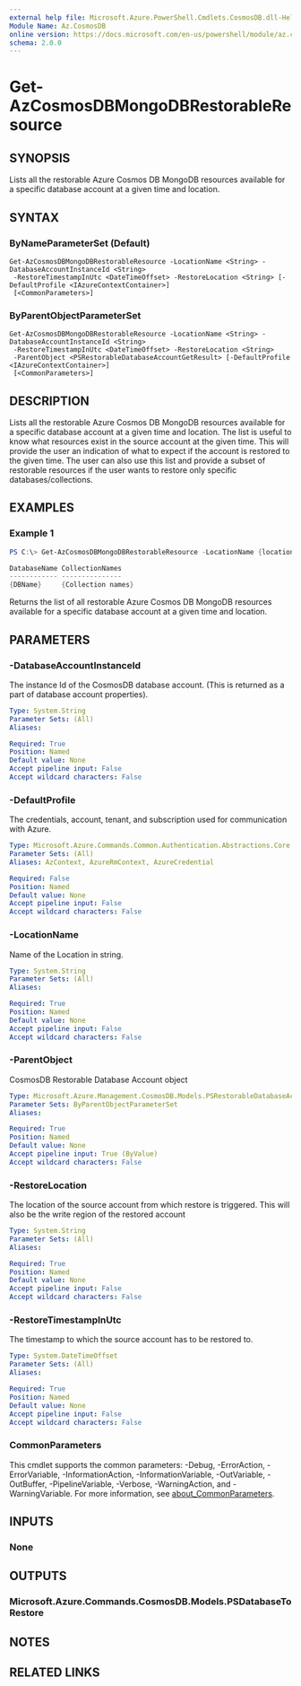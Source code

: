 ```yaml
---
external help file: Microsoft.Azure.PowerShell.Cmdlets.CosmosDB.dll-Help.xml
Module Name: Az.CosmosDB
online version: https://docs.microsoft.com/en-us/powershell/module/az.cosmosdb/get-azcosmosdbmongodbrestorableresource
schema: 2.0.0
---
```


# Get-AzCosmosDBMongoDBRestorableResource

## SYNOPSIS
Lists all the restorable Azure Cosmos DB MongoDB resources available for a specific database account at a given time and location.

## SYNTAX

### ByNameParameterSet (Default)
```
Get-AzCosmosDBMongoDBRestorableResource -LocationName <String> -DatabaseAccountInstanceId <String>
 -RestoreTimestampInUtc <DateTimeOffset> -RestoreLocation <String> [-DefaultProfile <IAzureContextContainer>]
 [<CommonParameters>]
```

### ByParentObjectParameterSet
```
Get-AzCosmosDBMongoDBRestorableResource -LocationName <String> -DatabaseAccountInstanceId <String>
 -RestoreTimestampInUtc <DateTimeOffset> -RestoreLocation <String>
 -ParentObject <PSRestorableDatabaseAccountGetResult> [-DefaultProfile <IAzureContextContainer>]
 [<CommonParameters>]
```

## DESCRIPTION
Lists all the restorable Azure Cosmos DB MongoDB resources available for a specific database account at a given time and location.
The list is useful to know what resources exist in the source account at the given time. This will provide the user an indication of what to expect if the account is restored to the given time.
The user can also use this list and provide a subset of restorable resources if the user wants to restore only specific databases/collections.

## EXAMPLES

### Example 1
```powershell
PS C:\> Get-AzCosmosDBMongoDBRestorableResource -LocationName {locationName} -DatabaseAccountInstanceId {DatabaseInstanceId} -RestoreLocation {Database} -RestoreTimestampInUtc {RestoreTimestamp}

DatabaseName CollectionNames
------------ ---------------
{DBName}     {Collection names}
```

Returns the list of all restorable Azure Cosmos DB MongoDB resources available for a specific database account at a given time and location.

## PARAMETERS

### -DatabaseAccountInstanceId
The instance Id of the CosmosDB database account.
(This is returned as a part of database account properties).

```yaml
Type: System.String
Parameter Sets: (All)
Aliases:

Required: True
Position: Named
Default value: None
Accept pipeline input: False
Accept wildcard characters: False
```

### -DefaultProfile
The credentials, account, tenant, and subscription used for communication with Azure.

```yaml
Type: Microsoft.Azure.Commands.Common.Authentication.Abstractions.Core.IAzureContextContainer
Parameter Sets: (All)
Aliases: AzContext, AzureRmContext, AzureCredential

Required: False
Position: Named
Default value: None
Accept pipeline input: False
Accept wildcard characters: False
```

### -LocationName
Name of the Location in string.

```yaml
Type: System.String
Parameter Sets: (All)
Aliases:

Required: True
Position: Named
Default value: None
Accept pipeline input: False
Accept wildcard characters: False
```

### -ParentObject
CosmosDB Restorable Database Account object

```yaml
Type: Microsoft.Azure.Management.CosmosDB.Models.PSRestorableDatabaseAccountGetResult
Parameter Sets: ByParentObjectParameterSet
Aliases:

Required: True
Position: Named
Default value: None
Accept pipeline input: True (ByValue)
Accept wildcard characters: False
```

### -RestoreLocation
The location of the source account from which restore is triggered.
This will also be the write region of the restored account

```yaml
Type: System.String
Parameter Sets: (All)
Aliases:

Required: True
Position: Named
Default value: None
Accept pipeline input: False
Accept wildcard characters: False
```

### -RestoreTimestampInUtc
The timestamp to which the source account has to be restored to.

```yaml
Type: System.DateTimeOffset
Parameter Sets: (All)
Aliases:

Required: True
Position: Named
Default value: None
Accept pipeline input: False
Accept wildcard characters: False
```

### CommonParameters
This cmdlet supports the common parameters: -Debug, -ErrorAction, -ErrorVariable, -InformationAction, -InformationVariable, -OutVariable, -OutBuffer, -PipelineVariable, -Verbose, -WarningAction, and -WarningVariable. For more information, see [about_CommonParameters](http://go.microsoft.com/fwlink/?LinkID=113216).

## INPUTS

### None

## OUTPUTS

### Microsoft.Azure.Commands.CosmosDB.Models.PSDatabaseToRestore

## NOTES

## RELATED LINKS
